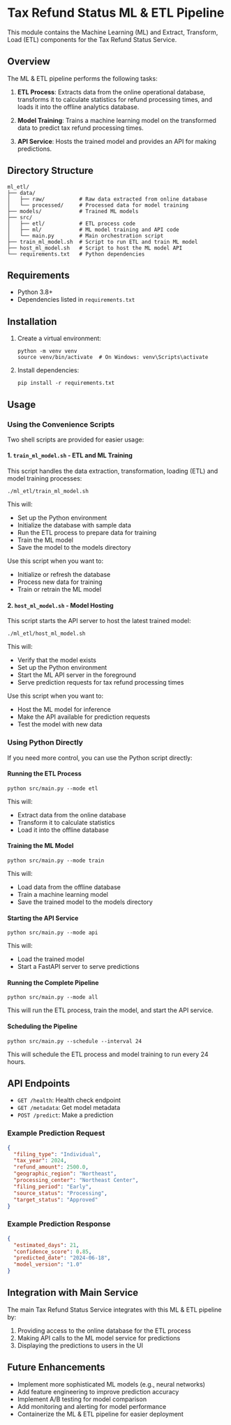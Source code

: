# Tax Refund Status ML & ETL Pipeline

This module contains the Machine Learning (ML) and Extract, Transform, Load (ETL) components for the Tax Refund Status Service.

## Overview

The ML & ETL pipeline performs the following tasks:

1. **ETL Process**: Extracts data from the online operational database, transforms it to calculate statistics for refund processing times, and loads it into the offline analytics database.

2. **Model Training**: Trains a machine learning model on the transformed data to predict tax refund processing times.

3. **API Service**: Hosts the trained model and provides an API for making predictions.

## Directory Structure

```
ml_etl/
├── data/
│   ├── raw/           # Raw data extracted from online database
│   └── processed/     # Processed data for model training
├── models/            # Trained ML models
├── src/
│   ├── etl/           # ETL process code
│   ├── ml/            # ML model training and API code
│   └── main.py        # Main orchestration script
├── train_ml_model.sh  # Script to run ETL and train ML model
├── host_ml_model.sh   # Script to host the ML model API
└── requirements.txt   # Python dependencies
```

## Requirements

- Python 3.8+
- Dependencies listed in `requirements.txt`

## Installation

1. Create a virtual environment:
   ```
   python -m venv venv
   source venv/bin/activate  # On Windows: venv\Scripts\activate
   ```

2. Install dependencies:
   ```
   pip install -r requirements.txt
   ```

## Usage

### Using the Convenience Scripts

Two shell scripts are provided for easier usage:

#### 1. `train_ml_model.sh` - ETL and ML Training

This script handles the data extraction, transformation, loading (ETL) and model training processes:

```
./ml_etl/train_ml_model.sh
```

This will:
- Set up the Python environment
- Initialize the database with sample data
- Run the ETL process to prepare data for training
- Train the ML model
- Save the model to the models directory

Use this script when you want to:
- Initialize or refresh the database
- Process new data for training
- Train or retrain the ML model

#### 2. `host_ml_model.sh` - Model Hosting

This script starts the API server to host the latest trained model:

```
./ml_etl/host_ml_model.sh
```

This will:
- Verify that the model exists
- Set up the Python environment
- Start the ML API server in the foreground
- Serve prediction requests for tax refund processing times

Use this script when you want to:
- Host the ML model for inference
- Make the API available for prediction requests
- Test the model with new data

### Using Python Directly

If you need more control, you can use the Python script directly:

#### Running the ETL Process

```
python src/main.py --mode etl
```

This will:
- Extract data from the online database
- Transform it to calculate statistics
- Load it into the offline database

#### Training the ML Model

```
python src/main.py --mode train
```

This will:
- Load data from the offline database
- Train a machine learning model
- Save the trained model to the models directory

#### Starting the API Service

```
python src/main.py --mode api
```

This will:
- Load the trained model
- Start a FastAPI server to serve predictions

#### Running the Complete Pipeline

```
python src/main.py --mode all
```

This will run the ETL process, train the model, and start the API service.

#### Scheduling the Pipeline

```
python src/main.py --schedule --interval 24
```

This will schedule the ETL process and model training to run every 24 hours.

## API Endpoints

- `GET /health`: Health check endpoint
- `GET /metadata`: Get model metadata
- `POST /predict`: Make a prediction

### Example Prediction Request

```json
{
  "filing_type": "Individual",
  "tax_year": 2024,
  "refund_amount": 2500.0,
  "geographic_region": "Northeast",
  "processing_center": "Northeast Center",
  "filing_period": "Early",
  "source_status": "Processing",
  "target_status": "Approved"
}
```

### Example Prediction Response

```json
{
  "estimated_days": 21,
  "confidence_score": 0.85,
  "predicted_date": "2024-06-18",
  "model_version": "1.0"
}
```

## Integration with Main Service

The main Tax Refund Status Service integrates with this ML & ETL pipeline by:

1. Providing access to the online database for the ETL process
2. Making API calls to the ML model service for predictions
3. Displaying the predictions to users in the UI

## Future Enhancements

- Implement more sophisticated ML models (e.g., neural networks)
- Add feature engineering to improve prediction accuracy
- Implement A/B testing for model comparison
- Add monitoring and alerting for model performance
- Containerize the ML & ETL pipeline for easier deployment